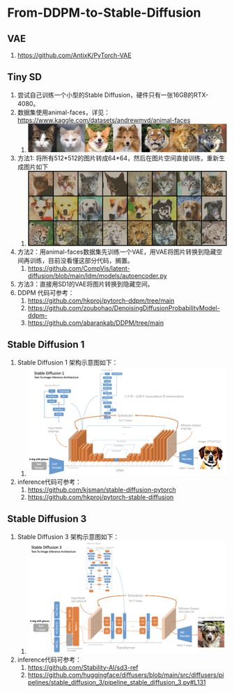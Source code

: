 # From-DDPM-to-Stable-Diffusion

## VAE

1. https://github.com/AntixK/PyTorch-VAE

## Tiny SD

1. 尝试自己训练一个小型的Stable Diffusion，硬件只有一张16GB的RTX-4080。
2. 数据集使用animal-faces，详见：https://www.kaggle.com/datasets/andrewmvd/animal-faces
   1. ![faces](00_assets/image/animal_faces.jpg)
3. 方法1: 将所有512\*512的图片转成64\*64，然后在图片空间直接训练，重新生成图片如下
   1. ![](00_assets/image/animal_face_generated_method1.png)
4. 方法2：用animal-faces数据集先训练一个VAE，用VAE将图片转换到隐藏空间再训练，目前没看懂这部分代码，搁置。
   1. https://github.com/CompVis/latent-diffusion/blob/main/ldm/models/autoencoder.py
5. 方法3：直接用SD1的VAE将图片转换到隐藏空间。
4. DDPM 代码可参考：
   1. https://github.com/hkproj/pytorch-ddpm/tree/main
   2. https://github.com/zoubohao/DenoisingDiffusionProbabilityModel-ddpm-
   3. https://github.com/abarankab/DDPM/tree/main


## Stable Diffusion 1

1. Stable Diffusion 1 架构示意图如下：
   1. ![sd1](00_assets/image/sd1.png)
2. inference代码可参考：
   1. https://github.com/kjsman/stable-diffusion-pytorch
   2. https://github.com/hkproj/pytorch-stable-diffusion

## Stable Diffusion 3

1. Stable Diffusion 3 架构示意图如下：
   1. ![sd3](00_assets/image/sd3.png)
2. inference代码可参考：
   1. https://github.com/Stability-AI/sd3-ref
   2. https://github.com/huggingface/diffusers/blob/main/src/diffusers/pipelines/stable_diffusion_3/pipeline_stable_diffusion_3.py#L131
